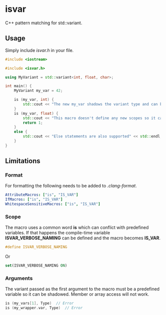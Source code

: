 # isvar

C++ pattern matching for std::variant.

## Usage

Simply include _isvar.h_ in your file.

```c++
#include <iostream>

#include <isvar.h>

using MyVariant = std::variant<int, float, char>;

int main() {
    MyVariant my_var = 42;

    is (my_var, int) {
        std::cout << "The new my_var shadows the variant type and can be used as an int:" << my_var << std::endl;
    }
    is (my_var, float) {
        std::cout << "This macro doesn't define any new scopes so it can be returned from" << std::endl;
        return 1;
    }
    else {
        std::cout << "Else statements are also supported" << std::endl;
    }
}
```

## Limitations

### Format

For formatting the following needs to be added to _.clang-format_.

```yaml
AttributeMacros: ["is", "IS_VAR"]
IfMacros: ["is", "IS_VAR"]
WhitespaceSensitiveMacros: ["is", "IS_VAR"]
```

### Scope

The macro uses a common word **is** which can conflict with predefined variables. If that happens the compile-time variable **ISVAR_VERBOSE_NAMING** can be defined and the macro becomes **IS_VAR**.

```c++
#define ISVAR_VERBOSE_NAMING
```

Or

```cmake
set(ISVAR_VERBOSE_NAMING ON)
```

### Arguments

The variant passed as the first argument to the macro must be a predefined variable so it can be shadowed. Member or array access will not work.

```c++
is (my_vars[1], Type)  // Error
is (my_wrapper.var, Type)  // Error
```
